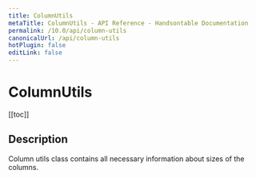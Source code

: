 ```yaml
---
title: ColumnUtils
metaTitle: ColumnUtils - API Reference - Handsontable Documentation
permalink: /10.0/api/column-utils
canonicalUrl: /api/column-utils
hotPlugin: false
editLink: false
---
```


# ColumnUtils

[[toc]]

## Description

Column utils class contains all necessary information about sizes of the columns.



